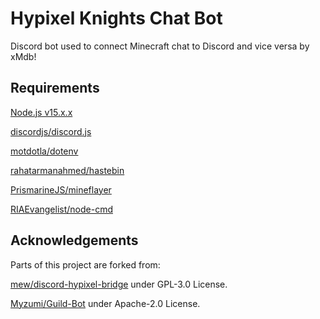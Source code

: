 # Hypixel Knights Chat Bot
Discord bot used to connect Minecraft chat to Discord and vice versa by xMdb!

## Requirements
[Node.js v15.x.x](https://nodejs.org/en/)

[discordjs/discord.js](https://github.com/discordjs/discord.js)

[motdotla/dotenv](https://github.com/motdotla/dotenv)

[rahatarmanahmed/hastebin](https://github.com/rahatarmanahmed/hastebin)

[PrismarineJS/mineflayer](https://github.com/PrismarineJS/mineflayer)

[RIAEvangelist/node-cmd](https://github.com/RIAEvangelist/node-cmd)

## Acknowledgements
Parts of this project are forked from:

[mew/discord-hypixel-bridge](https://github.com/mew/discord-hypixel-bridge) under GPL-3.0 License.

[Myzumi/Guild-Bot](https://github.com/Myzumi/Guild-Bot) under Apache-2.0 License.

